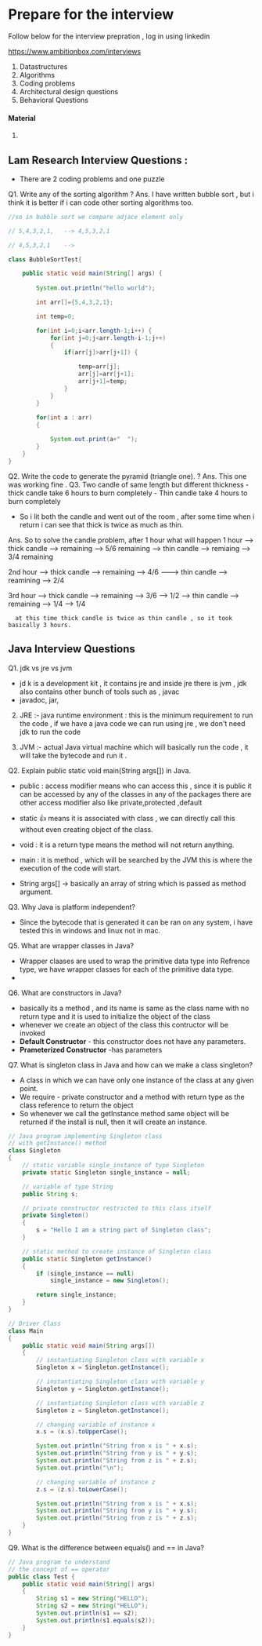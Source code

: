# Prepare for the interview 

Follow below for the interview prepration , log in using linkedin 

https://www.ambitionbox.com/interviews 


1. Datastructures
2. Algorithms
3. Coding problems
4. Architectural design questions
5. Behavioral Questions



#### Material
1. [](https://github.com/sandeepnegi1996/coding-interview-university)

## Lam Research Interview Questions :
- There are 2 coding problems and one puzzle 

Q1. Write any of the sorting algorithm ? 
Ans. I have written bubble sort , but i think it is better if i can code other sorting algorithms too.

```java
//so in bubble sort we compare adjace element only

// 5,4,3,2,1,   --> 4,5,3,2,1

// 4,5,3,2,1    -->

class BubbleSortTest{

	public static void main(String[] args) {
		
		System.out.println("hello world");

		int arr[]={5,4,3,2,1};

		int temp=0;

		for(int i=0;i<arr.length-1;i++) {
			for(int j=0;j<arr.length-i-1;j++)
			{
				if(arr[j]>arr[j+1]) {

					temp=arr[j];
					arr[j]=arr[j+1];
					arr[j+1]=temp;
				}
			}
		}
		
		for(int a : arr) 
		{

			System.out.print(a+"  ");
		}
	}
}
```
Q2. Write the code to generate the pyramid (triangle one). ?
Ans. This one was working fine .
Q3. Two candle of same length but different thickness
	- thick candle take 6 hours to burn completely 
	- Thin candle take 4 hours to burn completely
- So i lit both the candle and went out of the room , after some time when i return i can see that thick is twice as much as thin.

Ans. So to solve the candle problem, after 1 hour what will happen
 1 hour --> thick candle --> remaining --> 5/6 remaining 
        --> thin candle  --> remiaing  --> 3/4 remaining 
	

2nd hour  --> thick candle  --> remaining  --> 4/6 
         ---> thin candle   --> reamining  --> 2/4 
	
3rd hour  --> thick candle  --> remaining  --> 3/6 --> 1/2
          --> thin candle   --> remaining  --> 1/4  --> 1/4
	  
	  at this time thick candle is twice as thin candle , so it took basically 3 hours.
	 



## Java Interview Questions 

Q1. jdk vs jre vs jvm
- jd k is a development kit , it contains jre and inside jre there is jvm , jdk also contains other bunch of tools such as , javac
- javadoc, jar,

2. JRE :- java runtime environment : this is the minimum requirement to run the code , if we have a java code we can run using jre , we don't need 
  jdk to run the code
  
3. JVM :- actual Java virtual machine which will basically run the code , it will take the bytecode and run it .

Q2. Explain public static void main(String args[]) in Java.

- public : access modifier means who can access this , since it is public it can be accessed by any of the classes in any of the packages there are other access modifier also like private,protected ,default

- static  👍 means it is associated with class , we can directly call this without even creating object of the class.
- void : it is a return type means the method will not return anything.
- main : it is method , which will be searched by the JVM this is where the execution of the code will start.
- String args[] -> basically an array of string which is passed as method argument.

Q3. Why Java is platform independent?
- Since the bytecode that is generated it can be ran on any system, i have tested this in windows and linux not in mac.


Q5. What are wrapper classes in Java?
- Wrapper claases are used to wrap the primitive data type into Refrence type, we have wrapper classes for each of the primitive data type.
- 
Q6. What are constructors in Java?
- basically its a method , and its name is same as the class name with no return type and it is used to initialize the object of the class
- whenever we create an object of the class this contructor will be invoked
- **Default Constructor** - this constructor does not have any parameters.
- **Prameterized Constructor** -has parameters

Q7. What is singleton class in Java and how can we make a class singleton?
- A class in which we can have only one instance of the class at any given point.
- We require - private constructor and a method with return type as the class reference to return the object
- So whenever we call the getInstance method same object will be returned if the install is null, then it will create an instance.


```java
// Java program implementing Singleton class
// with getInstance() method
class Singleton
{
	// static variable single_instance of type Singleton
	private static Singleton single_instance = null;

	// variable of type String
	public String s;

	// private constructor restricted to this class itself
	private Singleton()
	{
		s = "Hello I am a string part of Singleton class";
	}

	// static method to create instance of Singleton class
	public static Singleton getInstance()
	{
		if (single_instance == null)
			single_instance = new Singleton();

		return single_instance;
	}
}

// Driver Class
class Main
{
	public static void main(String args[])
	{
		// instantiating Singleton class with variable x
		Singleton x = Singleton.getInstance();

		// instantiating Singleton class with variable y
		Singleton y = Singleton.getInstance();

		// instantiating Singleton class with variable z
		Singleton z = Singleton.getInstance();

		// changing variable of instance x
		x.s = (x.s).toUpperCase();

		System.out.println("String from x is " + x.s);
		System.out.println("String from y is " + y.s);
		System.out.println("String from z is " + z.s);
		System.out.println("\n");

		// changing variable of instance z
		z.s = (z.s).toLowerCase();

		System.out.println("String from x is " + x.s);
		System.out.println("String from y is " + y.s);
		System.out.println("String from z is " + z.s);
	}
}


```
Q9. What is the difference between equals() and == in Java?

```java
// Java program to understand 
// the concept of == operator
public class Test {
    public static void main(String[] args)
    {
        String s1 = new String("HELLO");
        String s2 = new String("HELLO");
        System.out.println(s1 == s2);
        System.out.println(s1.equals(s2));
    }
}
```








